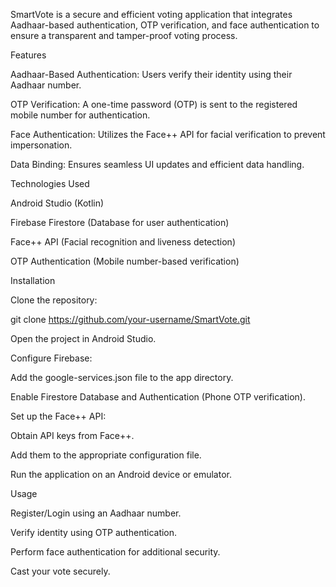 SmartVote is a secure and efficient voting application that integrates Aadhaar-based authentication, OTP verification, and face authentication to ensure a transparent and tamper-proof voting process.

Features

Aadhaar-Based Authentication: Users verify their identity using their Aadhaar number.

OTP Verification: A one-time password (OTP) is sent to the registered mobile number for authentication.

Face Authentication: Utilizes the Face++ API for facial verification to prevent impersonation.

Data Binding: Ensures seamless UI updates and efficient data handling.

Technologies Used

Android Studio (Kotlin)

Firebase Firestore (Database for user authentication)

Face++ API (Facial recognition and liveness detection)

OTP Authentication (Mobile number-based verification)

Installation

Clone the repository:

git clone https://github.com/your-username/SmartVote.git

Open the project in Android Studio.

Configure Firebase:

Add the google-services.json file to the app directory.

Enable Firestore Database and Authentication (Phone OTP verification).

Set up the Face++ API:

Obtain API keys from Face++.

Add them to the appropriate configuration file.

Run the application on an Android device or emulator.

Usage

Register/Login using an Aadhaar number.

Verify identity using OTP authentication.

Perform face authentication for additional security.

Cast your vote securely.
